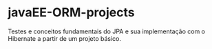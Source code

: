 # javaEE-ORM-projects
Testes e conceitos fundamentais do JPA e sua implementação com o Hibernate a partir de um projeto básico.
